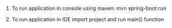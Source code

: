 
1. To run application in console using maven:
    mvn spring-boot:run

2. To run application in IDE import project and run main() function